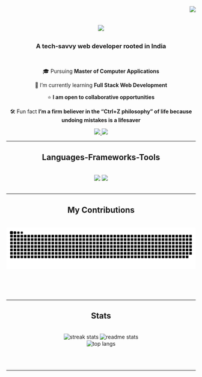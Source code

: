 <img align="right" src="https://visitor-badge.laobi.icu/badge?page_id=salesp07.salesp07" />

<h1 align="center">
    <img src="https://readme-typing-svg.herokuapp.com/?font=Righteous&size=35&center=true&vCenter=true&width=500&height=70&duration=4000&lines=Hi+There!;+I'm+Aditya+Chavan;" />
</h1>

<h3 align="center">A tech-savvy web developer rooted in India</h3>

<br/>

<div align="center">
 
 🎓 Pursuing **Master of Computer Applications**
 
 🌱 I’m currently learning **Full Stack Web Development**

⭐ **I am open to collaborative opportunities**
 
🛠️ Fun fact **I’m a firm believer in the “Ctrl+Z philosophy” of life because undoing mistakes is a lifesaver**

 </div>
 
<div align="center"> 
  <a href="adityakchavan23@gmail.com">
    <img src="https://img.shields.io/badge/Gmail-333333?style=for-the-badge&logo=gmail&logoColor=red" />
  </a>
  <a href="https://www.linkedin.com/in/adichavan/" target="_blank">
    <img src="https://img.shields.io/badge/LinkedIn-0077B5?style=for-the-badge&logo=linkedin&logoColor=white" target="_blank" />
  </a>
<!--   <a href="https://salesp07.github.io" target="_blank">
     <img src="https://img.shields.io/badge/Portfolio-FF5722?style=for-the-badge&logo=todoist&logoColor=white" target="_blank" /> 
  </a> -->
</div>

 <hr/>
 
<h2 align="center"> Languages-Frameworks-Tools </h2>
<br/>
<div align="center">
    <img src="https://skillicons.dev/icons?i=html,css,javascript,mysql,python,java,bootstrap,vscode,github,git" />
    <img src="https://skillicons.dev/icons?i=bootstrap,vscode,git,github" /><br>
</div>

<br/>
<hr/>

<div align="center">
  <h2> My Contributions </h2>
  <br>
  <img alt="snake eating my contributions" src="https://raw.githubusercontent.com/salesp07/salesp07/output/github-contribution-grid-snake.svg" />
  
  <br/><br/><br/>
</div>

<hr/>

<h2 align="center"> Stats </h2>
<br>
<div align=center>
  <img width=390 src="https://github-readme-streak-stats-adityaC108.vercel.app/?user=adityaC108&count_private=true&theme=react&border_radius=10" alt="streak stats"/>
  <img width=390 src="https://github-readme-stats-adityaC108.vercel.app/api?username=adityaC108&count_private=true&show_icons=true&theme=react&rank_icon=github&border_radius=10" alt="readme stats" />
  <br/>
  <img width=325 align="center" src="https://github-readme-stats-adityaC108.vercel.app/api/top-langs/?username=adityaC108&hide=HTML&langs_count=8&layout=compact&theme=react&border_radius=10&size_weight=0.5&count_weight=0.5&exclude_repo=github-readme-stats" alt="top langs" />
</div>

<br/><br/>

<hr/>

<br/>
